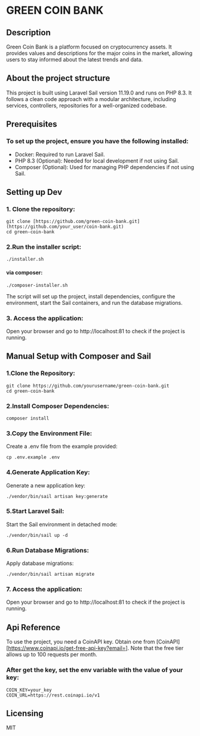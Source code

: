 # GREEN COIN BANK

## Description
Green Coin Bank is a platform focused on cryptocurrency assets. It provides values and descriptions for the major coins in the market, allowing users to stay informed about the latest trends and data.

## About the project structure
This project is built using Laravel Sail version 11.19.0 and runs on PHP 8.3. It follows a clean code approach with a modular architecture, including services, controllers, repositories for a well-organized codebase.

## Prerequisites
### To set up the project, ensure you have the following installed:
- Docker: Required to run Laravel Sail.
- PHP 8.3 (Optional): Needed for local development if not using Sail.
- Composer (Optional): Used for managing PHP dependencies if not using Sail.

## Setting up Dev
### 1. Clone the repository:
```
git clone [https://github.com/green-coin-bank.git](https://github.com/your_user/coin-bank.git)
cd green-coin-bank
```
### 2.Run the installer script:
```
./installer.sh
```
#### via composer:
```
./composer-installer.sh
```
The script will set up the project, install dependencies, configure the environment, start the Sail containers, and run the database migrations.

### 3. Access the application:
Open your browser and go to http://localhost:81 to check if the project is running.

## Manual Setup with Composer and Sail

### 1.Clone the Repository:

```
git clone https://github.com/yourusername/green-coin-bank.git
cd green-coin-bank
```

### 2.Install Composer Dependencies:
```
composer install
```

### 3.Copy the Environment File:
Create a .env file from the example provided:
```
cp .env.example .env
```

### 4.Generate Application Key:
Generate a new application key:
```
./vendor/bin/sail artisan key:generate
```

### 5.Start Laravel Sail:
Start the Sail environment in detached mode:
```
./vendor/bin/sail up -d
```

### 6.Run Database Migrations:
Apply database migrations:

```
./vendor/bin/sail artisan migrate
```

### 7. Access the application:
Open your browser and go to http://localhost:81 to check if the project is running.

## Api Reference
To use the project, you need a CoinAPI key. Obtain one from [CoinAPI][https://www.coinapi.io/get-free-api-key?email=]. Note that the free tier allows up to 100 requests per month.

### After get the key, set the env variable with the value of your key:
```
COIN_KEY=your_key
COIN_URL=https://rest.coinapi.io/v1
```

## Licensing
MIT
